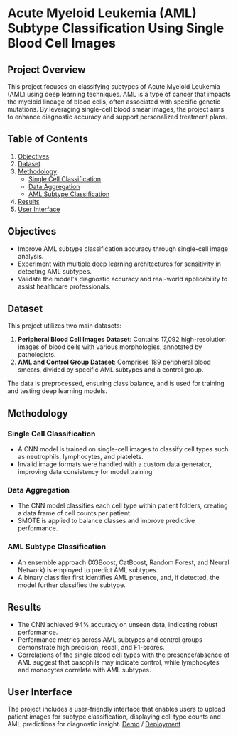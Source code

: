 # Acute Myeloid Leukemia (AML) Subtype Classification Using Single Blood Cell Images

## Project Overview

This project focuses on classifying subtypes of Acute Myeloid Leukemia (AML) using deep learning techniques. AML is a type of cancer that impacts the myeloid lineage of blood cells, often associated with specific genetic mutations. By leveraging single-cell blood smear images, the project aims to enhance diagnostic accuracy and support personalized treatment plans.

## Table of Contents
1. [Objectives](#objectives)
2. [Dataset](#dataset)
3. [Methodology](#methodology)
   - [Single Cell Classification](#single-cell-classification)
   - [Data Aggregation](#data-aggregation)
   - [AML Subtype Classification](#aml-subtype-classification)
4. [Results](#results)
5. [User Interface](#user-interface)

## Objectives

- Improve AML subtype classification accuracy through single-cell image analysis.
- Experiment with multiple deep learning architectures for sensitivity in detecting AML subtypes.
- Validate the model's diagnostic accuracy and real-world applicability to assist healthcare professionals.

## Dataset

This project utilizes two main datasets:
1. **Peripheral Blood Cell Images Dataset**: Contains 17,092 high-resolution images of blood cells with various morphologies, annotated by pathologists.
2. **AML and Control Group Dataset**: Comprises 189 peripheral blood smears, divided by specific AML subtypes and a control group.

The data is preprocessed, ensuring class balance, and is used for training and testing deep learning models.

## Methodology

### Single Cell Classification

- A CNN model is trained on single-cell images to classify cell types such as neutrophils, lymphocytes, and platelets.
- Invalid image formats were handled with a custom data generator, improving data consistency for model training.

### Data Aggregation

- The CNN model classifies each cell type within patient folders, creating a data frame of cell counts per patient.
- SMOTE is applied to balance classes and improve predictive performance.

### AML Subtype Classification

- An ensemble approach (XGBoost, CatBoost, Random Forest, and Neural Network) is employed to predict AML subtypes.
- A binary classifier first identifies AML presence, and, if detected, the model further classifies the subtype.

## Results

- The CNN achieved 94% accuracy on unseen data, indicating robust performance.
- Performance metrics across AML subtypes and control groups demonstrate high precision, recall, and F1-scores.
- Correlations of the single blood cell types with the presence/absence of AML suggest that basophils may indicate control, while lymphocytes and monocytes correlate with AML subtypes.

## User Interface

The project includes a user-friendly interface that enables users to upload patient images for subtype classification, displaying cell type counts and AML predictions for diagnostic insight.
[Demo](Deployment.mp4) / [Deployment](https://drive.google.com/file/d/1nhQylDgrd9PtpQw-N2KuELWGN3T5DWgj/view?usp=sharing)
